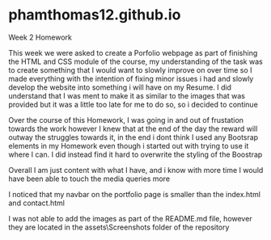 # phamthomas12.github.io
Week 2 Homework

This week we were asked to create a Porfolio webpage as part of finishing the HTML and CSS module of the course, my understanding of the task was to create something that I would want to slowly improve on over time so I made everything with the intention of fixing
minor issues i had and slowly develop the website into something i will have on my Resume. I did understand that I was ment to make it as similar to the images that was provided but it was a little too late for me to do so, so i decided to continue

Over the course of this Homework, I was going in and out of frustation towards the work however I knew that at the end of the day the reward will outway the struggles towards it, in the end i dont think I used any Bootsrap elements in my Homework even though i 
started out with trying to use it where I can. I did instead find it hard to overwrite the styling of the Boostrap

Overall I am just content with what I have, and i know with more time I would have been able to touch the media queries more

I noticed that my navbar on the portfolio page is smaller than the index.html and contact.html

I was not able to add the images as part of the README.md file, however they are located in the assets\Screenshots folder of the repository
